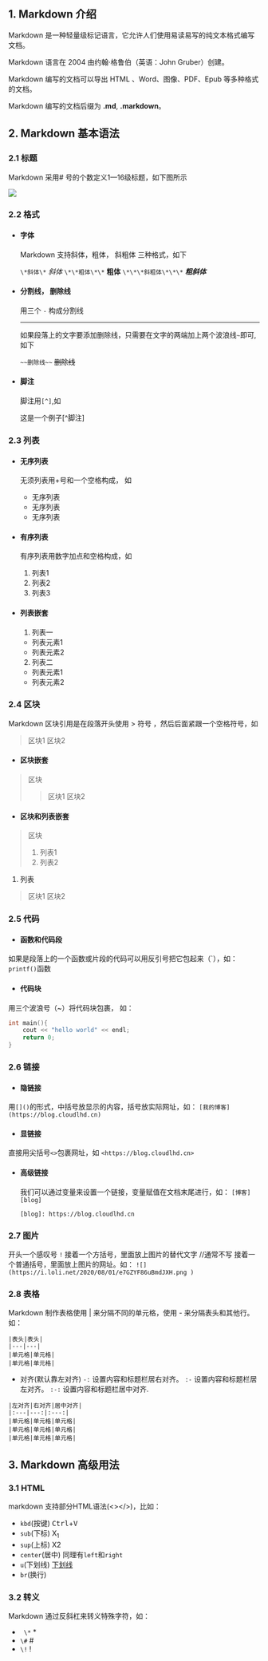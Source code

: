 
## 1. Markdown 介绍

Markdown 是一种轻量级标记语言，它允许人们使用易读易写的纯文本格式编写文档。

Markdown 语言在 2004 由约翰·格鲁伯（英语：John Gruber）创建。

Markdown 编写的文档可以导出 HTML 、Word、图像、PDF、Epub 等多种格式的文档。

Markdown 编写的文档后缀为 **.md**, **.markdown**。

## 2. Markdown 基本语法

### 2.1 标题
Markdown 采用# 号的个数定义1—16级标题，如下图所示

![](https://i.loli.net/2020/08/01/1uUpfmHoKQ4zPAn.png)

### 2.2 格式

+ #### 字体
    Markdown 支持斜体，粗体， 斜粗体 三种格式，如下

    `\*斜体\*`	*斜体*
    `\*\*粗体\*\*`	**粗体**
    `\*\*\*斜粗体\*\*\*`	***粗斜体***

    
    
+ #### 分割线， 删除线

    用三个 `-` 构成分割线

    ---

    如果段落上的文字要添加删除线，只需要在文字的两端加上两个波浪线` ~ `即可, 如下

    `~~删除线~~`	~~删除线~~



+ #### 脚注

    脚注用`[^]`,如

    这是一个例子[^脚注]
    

### 2.3 列表

+ #### 无序列表

	无须列表用+号和一个空格构成， 如
	+ 无序列表
	+ 无序列表
	+ 无序列表

+ #### 有序列表

	有序列表用数字加点和空格构成，如
	
	1. 列表1
	2. 列表2
	3. 列表3  


+ #### 列表嵌套

	1. 列表一
	+ 列表元素1
	+ 列表元素2
	2. 列表二
	+ 列表元素1
	+ 列表元素2


### 2.4 区块
Markdown 区块引用是在段落开头使用 > 符号 ，然后后面紧跟一个空格符号，如
> 区块1
> 区块2

+ #### 区块嵌套

> 区块
> > 区块1
> > 区块2


+ #### 区块和列表嵌套

> 区块
> 1. 列表1
> 2. 列表2

1. 列表
> 区块1
> 区块2


### 2.5 代码

+ #### 函数和代码段
如果是段落上的一个函数或片段的代码可以用反引号把它包起来（\`），如：
`printf()`函数

+ #### 代码块
用三个波浪号（~）将代码块包裹， 如：
~~~ c++
int main(){
	cout << "hello world" << endl;
	return 0;
}
~~~


### 2.6 链接

+ #### 隐链接
用`[]()`的形式，中括号放显示的内容，括号放实际网址，如：
`[我的博客](https://blog.cloudlhd.cn)`


+ #### 显链接
直接用尖括号`<>`包裹网址，如
`<https://blog.cloudlhd.cn>`


+ #### 高级链接
  我们可以通过变量来设置一个链接，变量赋值在文档末尾进行，如：
  `[博客][blog]`

  `[blog]: https://blog.cloudlhd.cn`


### 2.7 图片

开头一个感叹号 `!`
接着一个方括号，里面放上图片的替代文字	//通常不写
接着一个普通括号，里面放上图片的网址。如：
`![](https://i.loli.net/2020/08/01/e7GZYF86uBmdJXH.png )`

### 2.8 表格
Markdown 制作表格使用 | 来分隔不同的单元格，使用 - 来分隔表头和其他行。如：
~~~
|表头|表头|
|---|---|
|单元格|单元格|
|单元格|单元格|
~~~

- 对齐(默认靠左对齐)
`-:` 设置内容和标题栏居右对齐。
`:-` 设置内容和标题栏居左对齐。
`:-:` 设置内容和标题栏居中对齐.
~~~
|左对齐|右对齐|居中对齐|
|:---|---:|:---:|
|单元格|单元格|单元格|
|单元格|单元格|单元格|
|单元格|单元格|单元格|
~~~

## 3. Markdown 高级用法

### 3.1 HTML
markdown 支持部分HTML语法(<></>)，比如：

+ `kbd`(按键)	<kbd>Ctrl</kbd>+<kbd>V</kbd>
+ `sub`(下标)	X<sub>1</sub1>
+ `sup`(上标)	X<suo>2</sup>
+ `center`(居中) 	同理有`left`和`right`
+ `u`(下划线)	<u>下划线</u>
+ `br`(换行) 

### 3.2 转义
Markdown 通过反斜杠来转义特殊字符，如：
+ ` \*`	\*
+ `\#`	\#
+ `\!`	\!

